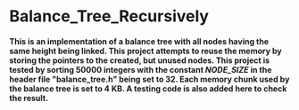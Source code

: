 # Balance_Tree_Recursively
#### This is an implementation of a balance tree with all nodes having the same height being linked.  This project attempts to reuse the memory by storing the pointers to the created, but unused nodes.  This project is tested by sorting 50000 integers with the constant *NODE_SIZE* in the header file "balance_tree.h" being set to 32.  Each memory chunk used by the balance tree is set to 4 KB.  A testing code is also added here to check the result.

